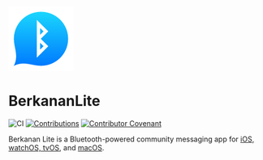 ![App Icon](BerkananLite/Assets.xcassets/AppIcon.appiconset/128.png)
# BerkananLite

![CI](https://github.com/zssz/BerkananLite/workflows/CI/badge.svg)
[![Contributions](https://img.shields.io/badge/contributions-welcome-blue)](CONTRIBUTING.md)
[![Contributor Covenant](https://img.shields.io/badge/Contributor%20Covenant-v2.0%20adopted-ff69b4.svg)](CODE_OF_CONDUCT.md)

Berkanan Lite is a Bluetooth-powered community messaging app for [iOS, watchOS, tvOS](https://apps.apple.com/us/app/berkanan-messenger-lite/id1479731429), and [macOS](https://apps.apple.com/us/app/berkanan-messenger-lite/id1493906977).
